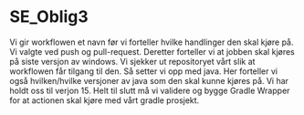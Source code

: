 # SE_Oblig3
 Vi gir workflowen et navn før vi forteller hvilke handlinger den skal kjøre på. Vi valgte ved push og pull-request. 
 Deretter forteller vi at jobben skal kjøres på siste versjon av windows. 
 Vi sjekker ut repositoryet vårt slik at workflowen får tilgang til den. Så setter vi opp med java. 
 Her forteller vi også hvilken/hvilke versjoner av java som den skal kunne kjøres på. Vi har holdt oss til verjon 15. 
 Helt til slutt må vi validere og bygge Gradle Wrapper for at actionen skal kjøre med vårt gradle prosjekt. 
